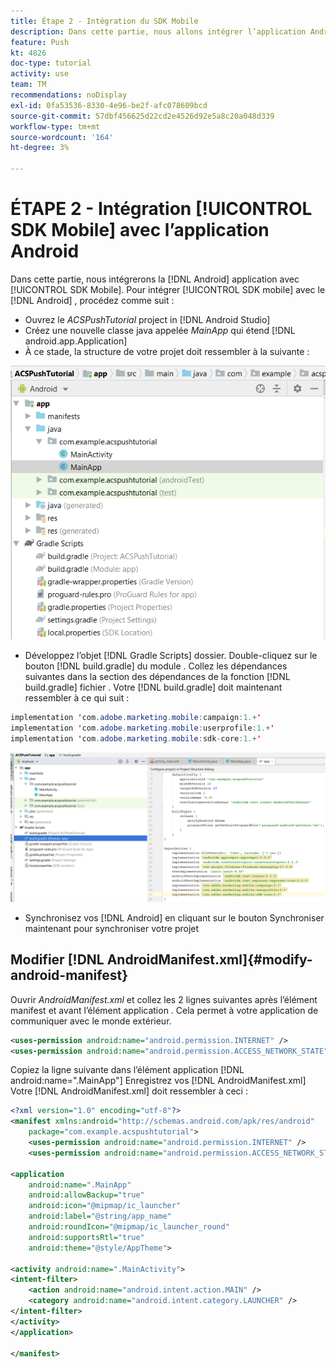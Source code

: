 ```yaml
---
title: Étape 2 - Intégration du SDK Mobile
description: Dans cette partie, nous allons intégrer l’application Android au SDK Mobile. Pour intégrer le SDK mobile à l’application Android
feature: Push
kt: 4826
doc-type: tutorial
activity: use
team: TM
recommendations: noDisplay
exl-id: 0fa53536-8330-4e96-be2f-afc078609bcd
source-git-commit: 57dbf456625d22cd2e4526d92e5a8c20a048d339
workflow-type: tm+mt
source-wordcount: '164'
ht-degree: 3%

---
```


# ÉTAPE 2 - Intégration [!UICONTROL SDK Mobile] avec l’application Android

Dans cette partie, nous intégrerons la [!DNL Android] application avec [!UICONTROL SDK Mobile]. Pour intégrer [!UICONTROL SDK mobile] avec le [!DNL Android] , procédez comme suit :

* Ouvrez le *ACSPushTutorial* project in [!DNL Android Studio]
* Créez une nouvelle classe java appelée *MainApp* qui étend [!DNL android.app.Application]
* À ce stade, la structure de votre projet doit ressembler à la suivante :

![main-app](assets/android-main-app.PNG)

* Développez l’objet [!DNL Gradle Scripts] dossier. Double-cliquez sur le bouton [!DNL build.gradle] du module . Collez les dépendances suivantes dans la section des dépendances de la fonction [!DNL build.gradle] fichier . Votre [!DNL build.gradle] doit maintenant ressembler à ce qui suit :

<!--
Removed `{.line-numbers}` below
-->

```java
implementation 'com.adobe.marketing.mobile:campaign:1.+'
implementation 'com.adobe.marketing.mobile:userprofile:1.+'
implementation 'com.adobe.marketing.mobile:sdk-core:1.+'
```

![module-gradle](assets/module-build-gradle.PNG)

* Synchronisez vos [!DNL Android] en cliquant sur le bouton Synchroniser maintenant pour synchroniser votre projet

## Modifier [!DNL AndroidManifest.xml]{#modify-android-manifest}

Ouvrir *AndroidManifest.xml* et collez les 2 lignes suivantes après l’élément manifest et avant l’élément application . Cela permet à votre application de communiquer avec le monde extérieur.

<!--
Removed `{.line-numbers}` below
-->

```xml
<uses-permission android:name="android.permission.INTERNET" />
<uses-permission android:name="android.permission.ACCESS_NETWORK_STATE" />
```

Copiez la ligne suivante dans l’élément application
[!DNL android:name=".MainApp"]
Enregistrez vos [!DNL AndroidManifest.xml]
Votre [!DNL AndroidManifest.xml] doit ressembler à ceci :

<!--
Removed `{.line-numbers}` below
-->

```xml
<?xml version="1.0" encoding="utf-8"?>
<manifest xmlns:android="http://schemas.android.com/apk/res/android"
    package="com.example.acspushtutorial">
    <uses-permission android:name="android.permission.INTERNET" />
    <uses-permission android:name="android.permission.ACCESS_NETWORK_STATE" />

<application
    android:name=".MainApp"
    android:allowBackup="true"
    android:icon="@mipmap/ic_launcher"
    android:label="@string/app_name"
    android:roundIcon="@mipmap/ic_launcher_round"
    android:supportsRtl="true"
    android:theme="@style/AppTheme">

<activity android:name=".MainActivity">
<intent-filter>
    <action android:name="android.intent.action.MAIN" />
    <category android:name="android.intent.category.LAUNCHER" />
</intent-filter>
</activity>
</application>

</manifest>
```
